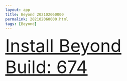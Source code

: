 ```yaml
---
layout: app
title: Beyond 202102060000
permalink: 202102060000.html
tags: [Beyond]
---
```

<div class="pure-g">
    <div class="pure-u-1-1" style="font-size: 4em">
        <a class="pure-button-primary" href="itms-services://?action=download-manifest&url=https%3A%2F%2Flitsungyisigono.github.io%2FTestScript%2Fmanifests%2F202102060000.plist"><i class="fa fa-download" aria-hidden="true"></i>Install Beyond Build: 674</a>
    </div>
</div>